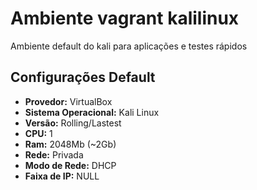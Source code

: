 # Ambiente vagrant kalilinux
Ambiente default do kali para aplicações e testes rápidos

## Configurações Default
- **Provedor:** VirtualBox
- **Sistema Operacional:** Kali Linux
- **Versão:** Rolling/Lastest
- **CPU:** 1
- **Ram:** 2048Mb (~2Gb)
- **Rede:** Privada
- **Modo de Rede:** DHCP
- **Faixa de IP:** NULL
